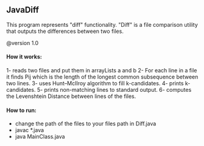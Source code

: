 ## JavaDiff

This program represents "diff" functionality. 
"Diff" is a file comparison utility that outputs the differences between two files. 

@version 1.0

#### How it works:
  1- reads two files and put them in arrayLists a and b
  2- For each line in a file it finds Pij which is the length of the longest common subsequence between two lines.
  3- uses  Hunt–McIlroy algorithm to fill k-candidates.
  4- prints k-candidates.
  5- prints non-matching lines to standard output.
  6- computes the Levenshtein Distance between lines of the files.
  
#### How to run: 
  * change the path of the files to your files path in Diff.java
  * javac *.java
  * java  MainClass.java
